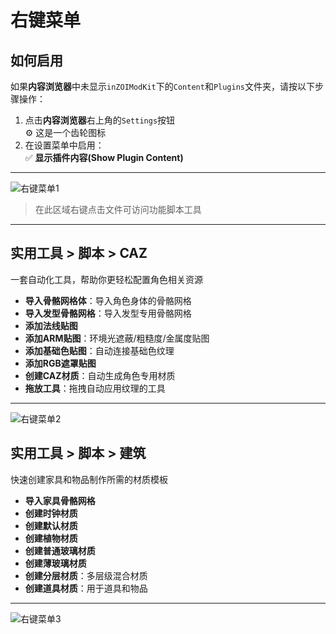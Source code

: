 # 右键菜单

## 如何启用
如果**内容浏览器**中未显示`inZOIModKit`下的`Content`和`Plugins`文件夹，请按以下步骤操作：

1. 点击**内容浏览器**右上角的`Settings`按钮  
   ⚙️ 这是一个齿轮图标
2. 在设置菜单中启用：  
   ✅ **显示插件内容(Show Plugin Content)**

---

![右键菜单1](https://p.aoe.top/playinzoiDoc/media/Modkit/ContextMenu_01.jpg)

> 在此区域右键点击文件可访问功能脚本工具

---

## 实用工具 > 脚本 > CAZ
一套自动化工具，帮助你更轻松配置角色相关资源

- **导入骨骼网格体**：导入角色身体的骨骼网格  
- **导入发型骨骼网格**：导入发型专用骨骼网格  
- **添加法线贴图**  
- **添加ARM贴图**：环境光遮蔽/粗糙度/金属度贴图  
- **添加基础色贴图**：自动连接基础色纹理  
- **添加RGB遮罩贴图**  
- **创建CAZ材质**：自动生成角色专用材质  
- **拖放工具**：拖拽自动应用纹理的工具

---

![右键菜单2](https://p.aoe.top/playinzoiDoc/media/Modkit/ContextMenu_02.jpg)

## 实用工具 > 脚本 > 建筑
快速创建家具和物品制作所需的材质模板

- **导入家具骨骼网格**  
- **创建时钟材质**  
- **创建默认材质**  
- **创建植物材质**  
- **创建普通玻璃材质**  
- **创建薄玻璃材质**  
- **创建分层材质**：多层级混合材质  
- **创建道具材质**：用于道具和物品  

---

![右键菜单3](https://p.aoe.top/playinzoiDoc/media/Modkit/ContextMenu_03.jpg)